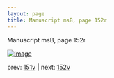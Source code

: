 ```yaml
---
layout: page
title: Manuscript msB, page 152r
---
```


Manuscript msB, page 152r

[![image](http://www.homermultitext.org/iipsrv?OBJ=IIP,1.0&FIF=/project/homer/pyramidal/deepzoom/hmt/vbbifolio/v1/vb_151v_152r.tif&WID=100&CVT=JPEG)](http://www.homermultitext.org/ict2/?urn=urn:cite2:hmt:vbbifolio.v1:vb_151v_152r)

prev:  [151v](../151v) | next:  [152v](../152v)

